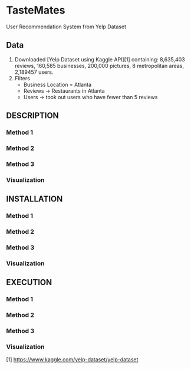 # TasteMates
User Recommendation System from Yelp Dataset

## Data
1. Downloaded [Yelp Dataset using Kaggle API][1] containing: 8,635,403 reviews, 160,585 businesses, 200,000 pictures, 8 metropolitan areas, 2,189457 users.
2. Filters
    - Business Location = Atlanta
    - Reviews  -> Restaurants in Atlanta
    - Users -> took out users who have fewer than 5 reviews

## DESCRIPTION
### Method 1
### Method 2
### Method 3
### Visualization

## INSTALLATION
### Method 1
### Method 2
### Method 3
### Visualization

## EXECUTION
### Method 1
### Method 2
### Method 3
### Visualization


[1] https://www.kaggle.com/yelp-dataset/yelp-dataset